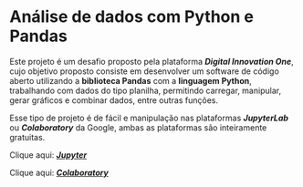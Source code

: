 # Análise de dados com Python e Pandas

Este projeto é um desafio proposto pela plataforma **_Digital Innovation One_**, cujo objetivo proposto consiste em desenvolver um software de código aberto utilizando a **biblioteca Pandas** com a **linguagem Python**, trabalhando com dados do tipo planilha, permitindo carregar, manipular, gerar gráficos e combinar dados, entre outras funções.

Esse tipo de projeto é de fácil e manipulação nas plataformas **_JupyterLab_** ou **_Colaboratory_** da Google, ambas as plataformas são inteiramente gratuitas. 

Clique aqui: [**_Jupyter_**](https://jupyter.org/)

Clique aqui: [**_Colaboratory_**](https://colab.research.google.com/notebooks/welcome.ipynb?hl=pt-BR) 



